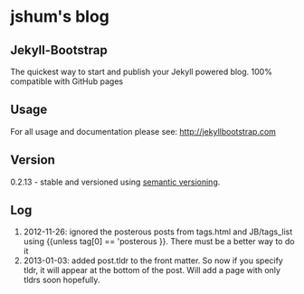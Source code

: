 # jshum's blog

## Jekyll-Bootstrap

The quickest way to start and publish your Jekyll powered blog. 100% compatible with GitHub pages

## Usage

For all usage and documentation please see: <http://jekyllbootstrap.com>

## Version

0.2.13 - stable and versioned using [semantic versioning](http://semver.org/).

## Log

1. 2012-11-26: ignored the posterous posts from tags.html and JB/tags_list using {{unless tag[0] == 'posterous }}. There must be a better way to do it
2. 2013-01-03: added post.tldr to the front matter. So now if you specify tldr, it will appear at the bottom of the post. Will add a page with only tldrs soon hopefully.
